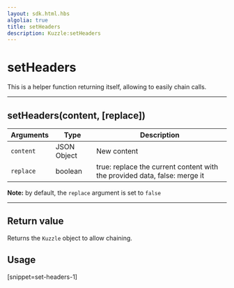 ```yaml
---
layout: sdk.html.hbs
algolia: true
title: setHeaders
description: Kuzzle:setHeaders
---
```

  

# setHeaders
This is a helper function returning itself, allowing to easily chain calls.

---

## setHeaders(content, [replace])

| Arguments | Type | Description |
|---------------|---------|----------------------------------------|
| ``content`` | JSON Object | New content |
| ``replace`` | boolean | true: replace the current content with the provided data, false: merge it |

**Note:** by default, the ``replace`` argument is set to ``false``

---

## Return value

Returns the `Kuzzle` object to allow chaining.

## Usage

[snippet=set-headers-1]
